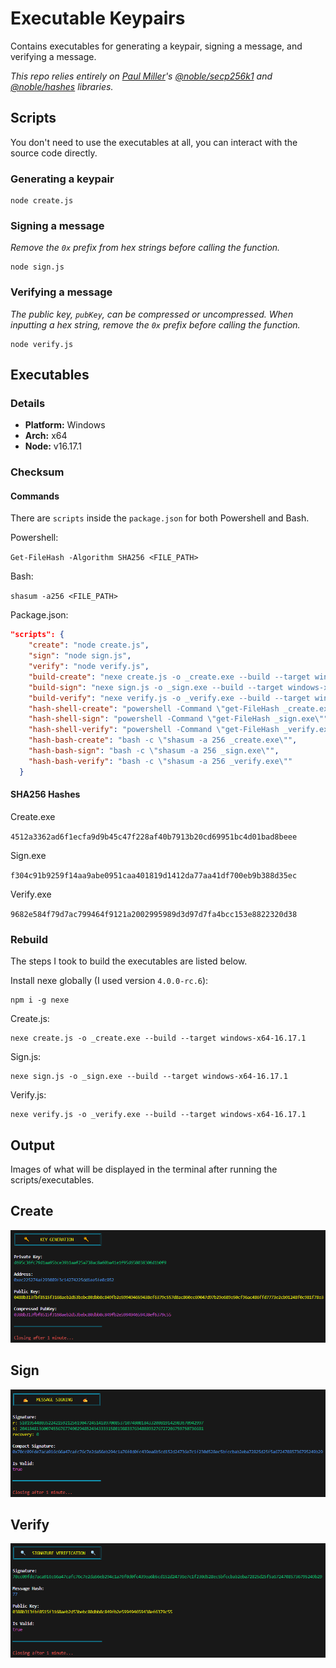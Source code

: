 # Executable Keypairs

Contains executables for generating a keypair, signing a message, and verifying a message.

_This repo relies entirely on [Paul Miller](https://github.com/paulmillr)'s [@noble/secp256k1](https://github.com/paulmillr/noble-secp256k1) and [@noble/hashes](https://github.com/paulmillr/noble-hashes) libraries._

## Scripts

You don't need to use the executables at all, you can interact with the source code directly.

### Generating a keypair

```shell
node create.js
```

### Signing a message

_Remove the `0x` prefix from hex strings before calling the function._

```shell
node sign.js
```

### Verifying a message

_The public key, `pubKey`, can be compressed or uncompressed. When inputting a hex string, remove the `0x` prefix before calling the function._

```shell
node verify.js
```

## Executables

### Details

- **Platform:** Windows
- **Arch:** x64
- **Node:** v16.17.1

### Checksum

#### Commands

There are `scripts` inside the `package.json` for both Powershell and Bash.

Powershell:

`Get-FileHash -Algorithm SHA256 <FILE_PATH>`

Bash:

`shasum -a256 <FILE_PATH>`

Package.json:

```json
"scripts": {
    "create": "node create.js",
    "sign": "node sign.js",
    "verify": "node verify.js",
    "build-create": "nexe create.js -o _create.exe --build --target windows-x64-16.17.1",
    "build-sign": "nexe sign.js -o _sign.exe --build --target windows-x64-16.17.1",
    "build-verify": "nexe verify.js -o _verify.exe --build --target windows-x64-16.17.1",
    "hash-shell-create": "powershell -Command \"get-FileHash _create.exe\"",
    "hash-shell-sign": "powershell -Command \"get-FileHash _sign.exe\"",
    "hash-shell-verify": "powershell -Command \"get-FileHash _verify.exe\"",
    "hash-bash-create": "bash -c \"shasum -a 256 _create.exe\"",
    "hash-bash-sign": "bash -c \"shasum -a 256 _sign.exe\"",
    "hash-bash-verify": "bash -c \"shasum -a 256 _verify.exe\""
  }
```

#### SHA256 Hashes

Create.exe

`4512a3362ad6f1ecfa9d9b45c47f228af40b7913b20cd69951bc4d01bad8beee`

Sign.exe

`f304c91b9259f14aa9abe0951caa401819d1412da77aa41df700eb9b388d35ec`

Verify.exe

`9682e584f79d7ac799464f9121a2002995989d3d97d7fa4bcc153e8822320d38`

### Rebuild

The steps I took to build the executables are listed below.

Install nexe globally (I used version `4.0.0-rc.6`):

```shell
npm i -g nexe
```

Create.js:

```shell
nexe create.js -o _create.exe --build --target windows-x64-16.17.1
```

Sign.js:

```shell
nexe sign.js -o _sign.exe --build --target windows-x64-16.17.1
```

Verify.js:

```shell
nexe verify.js -o _verify.exe --build --target windows-x64-16.17.1
```

## Output

Images of what will be displayed in the terminal after running the scripts/executables.

## Create

![image](./images/create-output.png)

## Sign

![image](./images/sign-output.png)

## Verify

![image](./images/verify-output.png)
